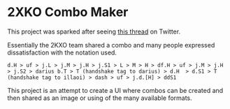 # 2XKO Combo Maker

This project was sparked after seeing [this
thread](https://x.com/play2xko/status/1787633824752455959?s=61) on Twitter.

Essentially the 2KXO team shared a combo and many people expressed
dissatisfaction with the notation used.

```plaintext
d.H > uf > j.L > j.M > j.H > j.S1 > L > M > H > df.H > uf > j.M > j.H > j.S2 > darius b.T > T (handshake tag to darius) > d.H  > d.S1 > T (handshake tag to illaoi) > dash > uf > j.d.[H] > ddS1
```

This project is an attempt to create a UI where combos can be created and then
shared as an image or using of the many available formats.

